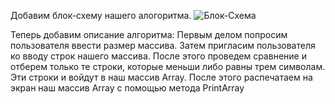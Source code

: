 Добавим блок-схему нашего алогоритма. 
<image src="Final.jpg" alt="Блок-Схема">

Теперь добавим описание алгоритма: Первым делом попросим пользователя ввести размер массива. Затем пригласим пользователя ко вводу строк нашего массива. После этого проведем сравнение и отберем только те строки, которые меньши либо равны трем символам. Эти строки и войдут в наш массив Array. После этого распечатаем на экран наш массив Array с помощью метода PrintArray